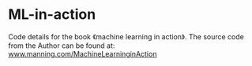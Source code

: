 # ML-in-action
Code details for the book 《machine learning in action》.
The source code from the Author can be found at: www.manning.com/MachineLearninginAction
